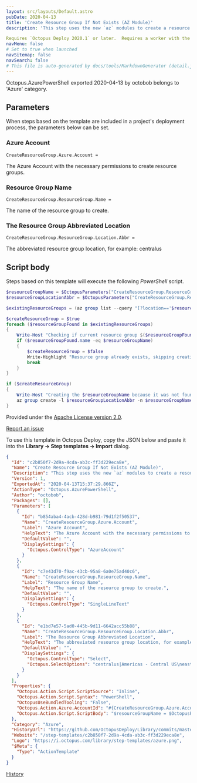 ```yaml
---
layout: src/layouts/Default.astro
pubDate: 2020-04-13
title: 'Create Resource Group If Not Exists (AZ Module)'
description: 'This step uses the new `az` modules to create a resource group if it doesn't exist.  

Requires `Octopus Deploy 2020.1` or later.  Requires a worker with the `az` module installed on it.  That module is not bundled with Octopus Deploy.'
navMenu: false
# Set to true when launched
navSitemap: false
navSearch: false
# This file is auto-generated by docs/tools/MarkdownGenerator (detail.js)
---
```


Octopus.AzurePowerShell exported 2020-04-13 by octobob belongs to 'Azure' category.

## Parameters

When steps based on the template are included in a project's deployment process, the parameters below can be set.


<div class="param">

### Azure Account

`CreateResourceGroup.Azure.Account = `

The Azure Account with the necessary permissions to create resource groups.

</div>
        
<div class="param">

### Resource Group Name

`CreateResourceGroup.ResourceGroup.Name = `

The name of the resource group to create.

</div>
        
<div class="param">

### The Resource Group Abbreviated Location

`CreateResourceGroup.ResourceGroup.Location.Abbr = `

The abbreviated resource group location, for example: centralus

</div>
        

## Script body

Steps based on this template will execute the following *PowerShell* script.

```powershell
$resourceGroupName = $OctopusParameters["CreateResourceGroup.ResourceGroup.Name"]
$resourceGroupLocationAbbr = $OctopusParameters["CreateResourceGroup.ResourceGroup.Location.Abbr"]

$existingResourceGroups = (az group list --query "[?location=='$resourceGroupLocationAbbr']") | ConvertFrom-JSON

$createResourceGroup = $true
foreach ($resourceGroupFound in $existingResourceGroups)
{	
	Write-Host "Checking if current resource group $($resourceGroupFound.name) matches $resourceGroupName"
    if ($resourceGroupFound.name -eq $resourceGroupName)
    {
    	$createResourceGroup = $false
    	Write-Highlight "Resource group already exists, skipping creation"
    	break
    }
}

if ($createResourceGroup)
{
	Write-Host "Creating the $resourceGroupName because it was not found in $resourceGroupLocationAbbr"
	az group create -l $resourceGroupLocationAbbr -n $resourceGroupName
}
```

Provided under the [Apache License version 2.0](https://github.com/OctopusDeploy/Library/blob/master/LICENSE.txt).

[Report an issue](https://github.com/OctopusDeploy/Library/issues/new?assignees=&labels=&projects=&template=bug-report.yml&title=Issue%20with%20Create%20Resource%20Group%20If%20Not%20Exists%20(AZ%20Module)&step-template=Create%20Resource%20Group%20If%20Not%20Exists%20(AZ%20Module))

<div class="get-json">

To use this template in Octopus Deploy, copy the JSON below and paste it into the **Library → Step templates → Import** dialog.

```json
{
  "Id": "c2b850f7-2d9a-4cda-ab3c-ff3d229eca8e",
  "Name": "Create Resource Group If Not Exists (AZ Module)",
  "Description": "This step uses the new `az` modules to create a resource group if it doesn't exist.  \n\nRequires `Octopus Deploy 2020.1` or later.  Requires a worker with the `az` module installed on it.  That module is not bundled with Octopus Deploy.",
  "Version": 1,
  "ExportedAt": "2020-04-13T15:37:29.866Z",
  "ActionType": "Octopus.AzurePowerShell",
  "Author": "octobob",
  "Packages": [],
  "Parameters": [
    {
      "Id": "b854aba4-4acb-428d-b981-79d1f2f50537",
      "Name": "CreateResourceGroup.Azure.Account",
      "Label": "Azure Account",
      "HelpText": "The Azure Account with the necessary permissions to create resource groups.",
      "DefaultValue": "",
      "DisplaySettings": {
        "Octopus.ControlType": "AzureAccount"
      }
    },
    {
      "Id": "c7e43d70-f9ac-43cb-95a8-6a0e75ad40c6",
      "Name": "CreateResourceGroup.ResourceGroup.Name",
      "Label": "Resource Group Name",
      "HelpText": "The name of the resource group to create.",
      "DefaultValue": "",
      "DisplaySettings": {
        "Octopus.ControlType": "SingleLineText"
      }
    },
    {
      "Id": "e1bd7e57-5ad0-445b-9d11-6642acc55b88",
      "Name": "CreateResourceGroup.ResourceGroup.Location.Abbr",
      "Label": "The Resource Group Abbreviated Location",
      "HelpText": "The abbreviated resource group location, for example: centralus",
      "DefaultValue": "",
      "DisplaySettings": {
        "Octopus.ControlType": "Select",
        "Octopus.SelectOptions": "centralus|Americas - Central US\neastus|Americas - East US\neastus2|Americas - East US 2\nnorthcentralus|Americas - North Central US\nsouthcentralus|Americas - South Central US\nwestus|Americas - West US\nwestus2|Americas - West US 2\nwestcentralus|Americas - West Central US\ncanadacentral|Americas - Canada Central\ncanadaeast|Americas - Canada East\nbrazilsouth|Americas - Brazil South\neastasia|Asia Pacific - East Asia\nsoutheastasia|Asia Pacific - Southeast Asia\naustraliacentral|Asia Pacific - Australia Central\naustraliacentral2|Asia Pacific - Australia Central 2\naustraliaeast|Asia Pacific - Australia East\naustraliasoutheast|Asia Pacific - Australia Southeast\nchinaeast|Asia Pacific - China East\nchinaeast2|Asia Pacific - China East 2\nchinanorth|Asia Pacific - China North\nchinanorth2|Asia Pacific - China North 2\ncentralindia|Asia Pacific - Central India\nsouthindia|Asia Pacific - South India\nwestindia|Asia Pacific - West India\njapaneast|Asia Pacific - Japan East\njapanwest|Asia Pacific - Japan West\nkoreacentral|Asia Pacific - Korea Central\nkoreasouth|Asia Pacific - Korea South\nnortheurope|Europe - North Europe\nwesteurope|Europe - West Europe\nfrancecentral|Europe - France Central\nfrancesouth|Europe - France South\ngermanynorth|Europe - Germany North\ngermanywestcentral|Europe - Germany West Central\nnorwayeast|Europe - Norway East\nnorwaywest|Europe - Norway West\nspaincentral|Europe - Spain Central\nswitzerlandnorth|Europe - Switzerland North\nswitzerlandwest|Europe - Switzerland West\nuksouth|Europe - UK South\nukwest|Europe - UK West\nsouthafricanorth|Middle East and Africa - South Africa North\nsouthafricawest|Middle East and Africa - South Africa West\nuaecentral|Middle East and Africa - UAE Central\nuaenorth|Middle East and Africa - UAE North"
      }
    }
  ],
  "Properties": {
    "Octopus.Action.Script.ScriptSource": "Inline",
    "Octopus.Action.Script.Syntax": "PowerShell",
    "OctopusUseBundledTooling": "False",
    "Octopus.Action.Azure.AccountId": "#{CreateResourceGroup.Azure.Account}",
    "Octopus.Action.Script.ScriptBody": "$resourceGroupName = $OctopusParameters[\"CreateResourceGroup.ResourceGroup.Name\"]\n$resourceGroupLocationAbbr = $OctopusParameters[\"CreateResourceGroup.ResourceGroup.Location.Abbr\"]\n\n$existingResourceGroups = (az group list --query \"[?location=='$resourceGroupLocationAbbr']\") | ConvertFrom-JSON\n\n$createResourceGroup = $true\nforeach ($resourceGroupFound in $existingResourceGroups)\n{\t\n\tWrite-Host \"Checking if current resource group $($resourceGroupFound.name) matches $resourceGroupName\"\n    if ($resourceGroupFound.name -eq $resourceGroupName)\n    {\n    \t$createResourceGroup = $false\n    \tWrite-Highlight \"Resource group already exists, skipping creation\"\n    \tbreak\n    }\n}\n\nif ($createResourceGroup)\n{\n\tWrite-Host \"Creating the $resourceGroupName because it was not found in $resourceGroupLocationAbbr\"\n\taz group create -l $resourceGroupLocationAbbr -n $resourceGroupName\n}"
  },
  "Category": "Azure",
  "HistoryUrl": "https://github.com/OctopusDeploy/Library/commits/master/step-templates//opt/buildagent/work/75443764cd38076d/step-templates/azure-create-resource-group-az-module.json",
  "Website": "/step-templates/c2b850f7-2d9a-4cda-ab3c-ff3d229eca8e",
  "Logo": "https://i.octopus.com/library/step-templates/azure.png",
  "$Meta": {
    "Type": "ActionTemplate"
  }
}
```

[History](https://github.com/OctopusDeploy/Library/commits/master/step-templates/https://github.com/OctopusDeploy/Library/commits/master/step-templates//opt/buildagent/work/75443764cd38076d/step-templates/azure-create-resource-group-az-module.json)

</div>
